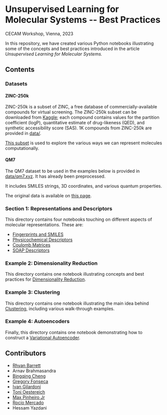 # Unsupervised Learning for Molecular Systems -- Best Practices
CECAM Workshop, Vienna, 2023

In this repository, we have created various Python notebooks illustrating some of the concepts and best practices introduced in the article *Unsupervised Learning for Molecular Systems.*

## Contents

### Datasets
#### ZINC-250k
ZINC-250k is a subset of ZINC, a free database of commercially-available compounds for virtual screening. The ZINC-250k subset can be downloaded from [Kaggle](https://www.kaggle.com/datasets/basu369victor/zinc250k); each compound contains values for the partition coefficient (logP), quantitative estimate of drug-likeness (QED), and synthetic accessibility score (SAS). 1K compounds from ZINC-250k are provided in [data/](./data/).

[This subset](./data/zinc-250k-sample.csv) is used to explore the various ways we can represent molecules computationally.

#### QM7
The QM7 dataset to be used in the examples below is provided in [data/qm7.xyz](./data/qm7.xyz). It has already been preprocessed.

It includes SMILES strings, 3D coordinates, and various quantum properties.

The original data is available on [this page](http://quantum-machine.org/datasets/).

### Section 1: Representations and Descriptors
This directory contains four notebooks touching on different aspects of molecular representations. These are:
* [Fingerprints and SMILES](1-Representations-and-Descriptors/Fingerprints-and-SMILES.ipynb)
* [Physicochemical Descriptors](1-Representations-and-Descriptors/Physicochemical-Descriptors.ipynb)
* [Coulomb Matrices](1-Representations-and-Descriptors/Coulomb-Matrices.ipynb)
* [SOAP Descriptors](1-Representations-and-Descriptors/SOAP-Descriptors.ipynb)

### Example 2: Dimensionality Reduction
This directory contains one notebook illustrating concepts and best practices for [Dimensionality Reduction](2-Dimensionality-Reduction/Dimensionality-Reduction.ipynb).

### Example 3: Clustering
This directory contains one notebook illustrating the main idea behind [Clustering](3-Clustering/Clustering-Concepts.ipynb), including various walk-through examples.

### Example 4: Autoencoders
Finally, this directory contains one notebook demonstrating how to construct a [Variational Autoencoder](4-Autoencoders/Variational-Autoencoder.ipynb).

## Contributors
* [Rhyan Barrett](https://github.com/rhyan10)
* Arnav Brahmasandra
* [Bingqing Cheng](https://github.com/BingqingCheng)
* [Gregory Fonseca](https://github.com/fonsecag)
* [Ivan Gilardoni](https://github.com/IvanGilardoni)
* [Toni Oestereich](https://github.com/ToOest)
* [Max Pinheiro Jr](https://github.com/maxjr82)
* [Rocío Mercado](https://github.com/rociomer)
* Hessam Yazdani